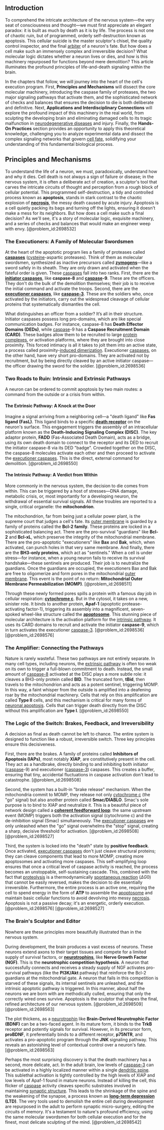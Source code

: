 ## Introduction
To comprehend the intricate architecture of the nervous system—the very seat of consciousness and thought—we must first appreciate an elegant paradox: it is built as much by death as it is by life. The process is not one of chaotic ruin, but of programmed, orderly self-destruction known as apoptosis. This cellular suicide is the master sculptor's chisel, the quality control inspector, and the final [arbiter](@article_id:172555) of a neuron's fate. But how does a cell make such an immensely complex and irreversible decision? What molecular logic dictates whether a neuron lives or dies, and how is this machinery repurposed for functions beyond mere demolition? This article illuminates the profound principles of life-and-death signaling within the brain.

In the chapters that follow, we will journey into the heart of the cell's execution program. First, **Principles and Mechanisms** will dissect the core molecular machinery, introducing the caspase family of proteases, the two major signaling pathways that activate them, and the sophisticated network of checks and balances that ensures the decision to die is both deliberate and definitive. Next, **Applications and Interdisciplinary Connections** will explore the profound impact of this machinery in the real world, from sculpting the developing brain and eliminating damaged cells to its tragic malfunction in [neurodegenerative diseases](@article_id:150733) and injury. Finally, the **Hands-On Practices** section provides an opportunity to apply this theoretical knowledge, challenging you to analyze experimental data and dissect the complex signaling networks that govern [cell fate](@article_id:267634), solidifying your understanding of this fundamental biological process.

## Principles and Mechanisms

To understand the life of a neuron, we must, paradoxically, understand how and why it dies. Cell death is not always a sign of failure or disease; in the nervous system, it is often a deliberate act of creation, a sculptor's tool that carves the intricate circuits of thought and perception from a rough block of cellular potential. This programmed self-destruction, a tidy and controlled process known as **apoptosis**, stands in stark contrast to the chaotic explosion of **[necrosis](@article_id:265773)**, the messy death caused by acute injury. Apoptosis is a cell quietly packing its bags and turning off the lights, ensuring it doesn't make a mess for its neighbors. But how does a cell make such a final decision? As we'll see, it's a story of molecular logic, exquisite machinery, and a series of checks and balances that would make an engineer weep with envy. [@problem_id:2698532]

### The Executioners: A Family of Molecular Swordsmen

At the heart of the apoptotic program lies a family of proteases called **[caspases](@article_id:141484)** ([cysteine](@article_id:185884)-aspartic proteases). Think of them as molecular swordsmen, synthesized as inactive precursors called **[zymogens](@article_id:146363)**—like a sword safely in its sheath. They are only drawn and activated when the fateful order is given. These [caspases](@article_id:141484) fall into two ranks. First, there are the **[initiator caspases](@article_id:177507)**, like **caspase-8** and **[caspase](@article_id:168081)-9**. These are the officers. They don't do the bulk of the demolition themselves; their job is to receive the initial command and activate the troops. Second, there are the **[executioner caspases](@article_id:166540)**, like **[caspase-3](@article_id:268243)**. These are the soldiers who, once activated by the initiators, carry out the widespread cleavage of cellular proteins that systematically dismantles the cell.

What distinguishes an officer from a soldier? It’s all in their structure. Initiator caspases possess long pro-domains, which are like special communication badges. For instance, caspase-8 has **Death Effector Domains (DEDs)**, while [caspase](@article_id:168081)-9 has a **Caspase Recruitment Domain (CARD)**. These badges allow them to be recruited to large [protein complexes](@article_id:268744), or activation platforms, where they are brought into close proximity. This forced intimacy is all it takes to jolt them into an active state, a process called proximity-[induced dimerization](@article_id:189022). Executioner [caspases](@article_id:141484), on the other hand, have very short pro-domains. They are activated not by recruitment, but by being directly cleaved by an active initiator caspase—the officer drawing the sword for the soldier. [@problem_id:2698536]

### Two Roads to Ruin: Intrinsic and Extrinsic Pathways

A neuron can be ordered to commit apoptosis by two main routes: a command from the outside or a crisis from within.

#### The Extrinsic Pathway: A Knock at the Door

Imagine a signal arriving from a neighboring cell—a "death ligand" like **Fas ligand (FasL)**. This ligand binds to a specific **[death receptor](@article_id:164057)** on the neuron's surface. This engagement triggers the assembly of an intracellular platform known as the **Death-Inducing Signaling Complex (DISC)**. The key adaptor protein, **FADD** (Fas-Associated Death Domain), acts as a bridge, using its own death domain to connect to the receptor and its DED to recruit the initiator caspase-8 via its DED "badge". Crowded together on the DISC, the caspase-8 molecules activate each other and then proceed to activate the [executioner caspases](@article_id:166540). This is the direct, external command for demolition. [@problem_id:2698550]

#### The Intrinsic Pathway: A Verdict from Within

More commonly in the nervous system, the decision to die comes from within. This can be triggered by a host of stresses—DNA damage, metabolic crisis, or, most importantly for a developing neuron, the withdrawal of essential survival signals. All these troubles are reported to a single, critical organelle: the **mitochondrion**.

The mitochondrion, far from being just a cellular power plant, is the supreme court that judges a cell's fate. Its [outer membrane](@article_id:169151) is guarded by a family of proteins called the **Bcl-2 family**. These proteins are locked in a sophisticated balancing act. There are the pro-survival "guardians" like **Bcl-2** and **Bcl-xL**, which preserve the integrity of the mitochondrial membrane. There are the pro-apoptotic "executioners" like **Bax** and **Bak**, which, when activated, can punch holes in that very same membrane. And finally, there are the **BH3-only proteins**, which act as "sentinels." When a cell is under stress—for instance, when a young neuron fails to receive its survival handshake—these sentinels are produced. Their job is to neutralize the guardians. Once the guardians are occupied, the executioners Bax and Bak are free to oligomerize and form pores in the mitochondrial [outer membrane](@article_id:169151). This event is the point of no return: **Mitochondrial Outer Membrane Permeabilization (MOMP)**. [@problem_id:2698511]

Through these newly formed pores spills a protein with a famous day job in cellular respiration: **[cytochrome c](@article_id:136890)**. But in the cytosol, it takes on a new, sinister role. It binds to another protein, **Apaf-1** (apoptotic protease-activating factor-1), triggering its assembly into a magnificent, seven-spoked wheel-like structure called the **[apoptosome](@article_id:150120)**. This stunning piece of molecular architecture is the activation platform for the [intrinsic pathway](@article_id:165251). It uses its CARD domains to recruit and activate the initiator **caspase-9**, which in turn activates the executioner [caspase-3](@article_id:268243). [@problem_id:2698536] [@problem_id:2698576]

### The Amplifier: Connecting the Pathways

Nature is rarely wasteful. These two pathways are not entirely separate. In many cell types, including neurons, the [extrinsic pathway](@article_id:148510) is often too weak on its own to trigger a full-blown commitment to death. Instead, the small amount of [caspase-8](@article_id:176814) activated at the DISC plays a more subtle role: it cleaves a BH3-only protein called **BID**. The truncated form, **tBid**, then travels to the mitochondrion and acts as a potent sentinel, triggering MOMP. In this way, a faint whisper from the outside is amplified into a deafening roar by the mitochondrial machinery. Cells that rely on this amplification are called **Type II** cells, and this mechanism is critical for many forms of [neuronal apoptosis](@article_id:166499). Cells that can trigger death directly from the DISC without this amplification are **Type I**. [@problem_id:2698550]

### The Logic of the Switch: Brakes, Feedback, and Irreversibility

A decision as final as death cannot be left to chance. The entire system is designed to function like a robust, irreversible switch. Three key principles ensure this decisiveness.

First, there are the brakes. A family of proteins called **Inhibitors of Apoptosis (IAPs)**, most notably **XIAP**, are constitutively present in the cell. They act as a handbrake, directly binding to and inhibiting both initiator ([caspase](@article_id:168081)-9) and executioner ([caspase-3](@article_id:268243)) caspases. This creates a buffer, ensuring that tiny, accidental fluctuations in caspase activation don't lead to catastrophe. [@problem_id:2698508]

Second, the system has a built-in "brake release" mechanism. When the mitochondria commit to MOMP, they release not only [cytochrome c](@article_id:136890) (the "go" signal) but also another protein called **Smac/DIABLO**. Smac's sole purpose is to bind to XIAP and neutralize it. This is a beautiful piece of network design called a **[coherent feedforward loop](@article_id:184572)**: the same upstream event (MOMP) triggers both the activation signal (cytochrome c) and the de-inhibition signal (Smac) simultaneously. The [executioner caspases](@article_id:166540) are only unleashed when the "go" signal overwhelms the "stop" signal, creating a sharp, decisive threshold for activation. [@problem_id:2698508] [@problem_id:2698527]

Third, the system is locked into the "death" state by **positive feedback**. Once activated, [executioner caspases](@article_id:166540) don't just cleave structural proteins; they can cleave components that lead to more MOMP, creating more apoptosomes and activating more caspases. This self-amplifying loop ensures that once a critical level of caspase activity is reached, the process becomes an unstoppable, self-sustaining cascade. This, combined with the fact that [proteolysis](@article_id:163176) is a thermodynamically [spontaneous reaction](@article_id:140380) ($\Delta G  0$) that cannot be easily reversed, makes the decision to die essentially irreversible. Furthermore, the entire process is an active one, requiring the cell to spend energy in the form of **ATP** to assemble the [apoptosome](@article_id:150120) and maintain basic cellular functions to avoid devolving into messy [necrosis](@article_id:265773). Apoptosis is not a passive decay; it's an energetic, orderly execution. [@problem_id:2698576] [@problem_id:2698527]

### The Brain's Sculptor and Editor

Nowhere are these principles more beautifully illustrated than in the nervous system.

During development, the brain produces a vast excess of neurons. These neurons extend axons to their target tissues and compete for a limited supply of survival factors, or **[neurotrophins](@article_id:188671)**, like **Nerve Growth Factor (NGF)**. This is the **neurotrophic competition hypothesis**. A neuron that successfully connects and receives a steady supply of NGF activates pro-survival pathways (like the **PI3K/Akt** pathway) that reinforce the Bcl-2 guardians at the mitochondrial gate. A neuron that fails in this competition is starved of these signals, its internal sentinels are unleashed, and the intrinsic apoptotic pathway is triggered. In this manner, about half the neurons we are born with are methodically culled, ensuring that only the correctly wired ones survive. Apoptosis is the sculptor that shapes the final, refined architecture of our nervous system. [@problem_id:2698509] [@problem_id:2698563]

The plot thickens, as a [neurotrophin](@article_id:168194) like **Brain-Derived Neurotrophic Factor (BDNF)** can be a two-faced agent. In its mature form, it binds to the **TrkB** receptor and potently signals for survival. However, in its precursor form, **proBDNF**, it preferentially binds to a different receptor, **p75NTR**, and activates a pro-apoptotic program through the **JNK** signaling pathway. This reveals an astonishing level of contextual control over a neuron's fate. [@problem_id:2698563]

Perhaps the most surprising discovery is that the death machinery has a second, more delicate, act. In the adult brain, low levels of [caspase-3](@article_id:268243) can be activated in a highly localized manner within a single [dendritic spine](@article_id:174439). This sublethal activation is tightly controlled by the high levels of XIAP and low levels of Apaf-1 found in mature neurons. Instead of killing the cell, this flicker of [caspase](@article_id:168081) activity cleaves specific substrates involved in maintaining [synaptic structure](@article_id:152949). This leads to the shrinkage of the spine and the weakening of the synapse, a process known as **[long-term depression](@article_id:154389) (LTD)**. The very tools used to demolish the entire cell during development are repurposed in the adult to perform synaptic micro-surgery, editing the circuits of memory. It's a testament to nature's profound efficiency, using the same molecular swordsmen for both cellular execution and for the finest, most delicate sculpting of the mind. [@problem_id:2698542]